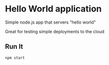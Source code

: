 # Hello World application

Simple node.js app that servers "hello world"

Great for testing simple deployments to the cloud

## Run It

`npm start`
